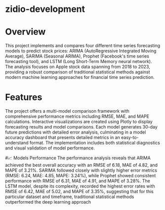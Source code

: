 # zidio-development
# Overview
This project implements and compares four different time series forecasting models to predict stock prices: ARIMA (AutoRegressive Integrated Moving Average), SARIMA (Seasonal ARIMA), Prophet (Facebook's time series forecasting tool), and LSTM (Long Short-Term Memory neural network). The analysis focuses on Apple stock data spanning from 2018 to 2023, providing a robust comparison of traditional statistical methods against modern machine learning approaches for financial time series prediction.

# Features
The project offers a multi-model comparison framework with comprehensive performance metrics including RMSE, MAE, and MAPE calculations. Interactive visualizations are created using Plotly to display forecasting results and model comparisons. Each model generates 30-day future predictions with detailed error analysis, culminating in a model accuracy dashboard that presents detailed metrics in an easy-to-understand format. The implementation includes both statistical diagnostics and visual validation of model performance.

#📈 Models Performance
The performance analysis reveals that ARIMA achieved the best overall accuracy with an RMSE of 6.18, MAE of 4.82, and MAPE of 3.21%. SARIMA followed closely with slightly higher error metrics (RMSE: 6.24, MAE: 4.85, MAPE: 3.24%), while Prophet showed consistent performance with RMSE of 6.31, MAE of 4.91, and MAPE of 3.28%. The LSTM model, despite its complexity, recorded the highest error rates with RMSE of 6.42, MAE of 5.02, and MAPE of 3.35%, suggesting that for this particular dataset and timeframe, traditional statistical methods outperformed the deep learning approach
